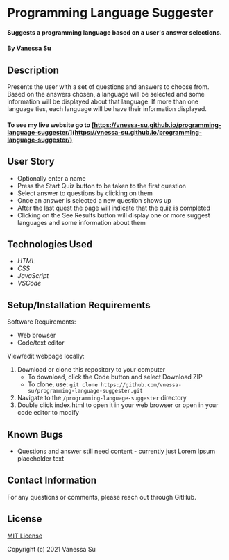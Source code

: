 # Programming Language Suggester

#### Suggests a programming language based on a user's answer selections.

#### By Vanessa Su

## Description

Presents the user with a set of questions and answers to choose from. Based on the answers chosen, a language will be selected and some information will be displayed about that language. If more than one language ties, each language will be have their information displayed.

#### To see my live website go to [https://vnessa-su.github.io/programming-language-suggester/](https://vnessa-su.github.io/programming-language-suggester/)

## User Story

* Optionally enter a name
* Press the Start Quiz button to be taken to the first question
* Select answer to questions by clicking on them
* Once an answer is selected a new question shows up
* After the last quest the page will indicate that the quiz is completed
* Clicking on the See Results button will display one or more suggest languages and some information about them

## Technologies Used

* _HTML_
* _CSS_
* _JavaScript_
* _VSCode_

## Setup/Installation Requirements

Software Requirements:
* Web browser
* Code/text editor

View/edit webpage locally:
1. Download or clone this repository to your computer
    * To download, click the Code button and select Download ZIP
    * To clone, use: `git clone https://github.com/vnessa-su/programming-language-suggester.git`
2. Navigate to the `/programming-language-suggester` directory
3. Double click index.html to open it in your web browser or open in your code editor to modify

## Known Bugs

* Questions and answer still need content - currently just Lorem Ipsum placeholder text

## Contact Information

For any questions or comments, please reach out through GitHub.

## License

[MIT License](license)

Copyright (c) 2021 Vanessa Su